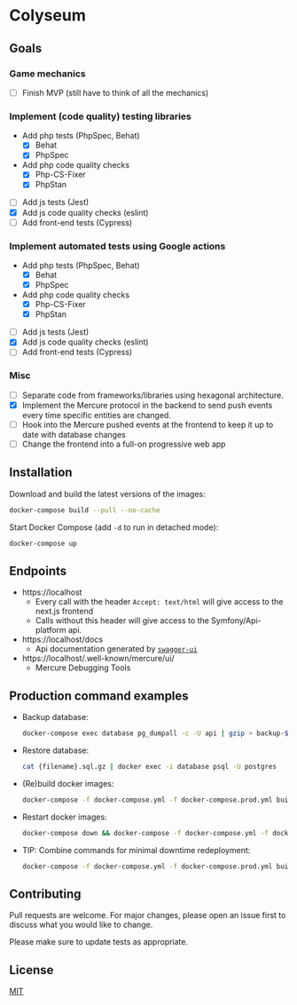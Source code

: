 # Colyseum

## Goals

### Game mechanics

- [ ] Finish MVP (still have to think of all the mechanics)

### Implement (code quality) testing libraries

- Add php tests (PhpSpec, Behat)
  - [X] Behat
  - [X] PhpSpec
- Add php code quality checks
  - [X] Php-CS-Fixer
  - [X] PhpStan
- [ ] Add js tests (Jest)
- [X] Add js code quality checks (eslint)
- [ ] Add front-end tests (Cypress)

### Implement automated tests using Google actions

- Add php tests (PhpSpec, Behat)
  - [X] Behat
  - [X] PhpSpec
- Add php code quality checks
  - [X] Php-CS-Fixer
  - [X] PhpStan
- [ ] Add js tests (Jest)
- [X] Add js code quality checks (eslint)
- [ ] Add front-end tests (Cypress)

### Misc

- [ ] Separate code from frameworks/libraries using hexagonal architecture.
- [X] Implement the Mercure protocol in the backend to send push events every time specific entities are changed.
- [ ] Hook into the Mercure pushed events at the frontend to keep it up to date with database changes
- [ ] Change the frontend into a full-on progressive web app

## Installation

Download and build the latest versions of the images:
```bash
docker-compose build --pull --no-cache
```

Start Docker Compose (add `-d` to run in detached mode):
```bash
docker-compose up
```

## Endpoints

- https://localhost
  - Every call with the header `Accept: text/html` will give access to the next.js frontend
  - Calls without this header will give access to the Symfony/Api-platform api.
- https://localhost/docs
  - Api documentation generated by [`swagger-ui`](https://swagger.io/tools/swagger-ui/) 
- https://localhost/.well-known/mercure/ui/
  - Mercure Debugging Tools

## Production command examples

- Backup database: 
  ```bash
  docker-compose exec database pg_dumpall -c -U api | gzip > backup-$(date +"%Y-%m-%d_%H_%M_%S").sql.gz
  ```
  
- Restore database:
  ```bash
  cat {filename}.sql.gz | docker exec -i database psql -U postgres
  ```
  
- (Re)build docker images: 
  ```bash
  docker-compose -f docker-compose.yml -f docker-compose.prod.yml build
  ```
  
- Restart docker images: 
  ```bash
  docker-compose down && docker-compose -f docker-compose.yml -f docker-compose.prod.yml up -d
  ```

- TIP: Combine commands for minimal downtime redeployment: 
  ```bash
  docker-compose -f docker-compose.yml -f docker-compose.prod.yml build && docker-compose down && docker-compose -f docker-compose.yml -f docker-compose.prod.yml up -d
  ```

## Contributing
Pull requests are welcome. For major changes, please open an issue first to discuss what you would like to change.

Please make sure to update tests as appropriate.

## License
[MIT](https://choosealicense.com/licenses/mit/)
